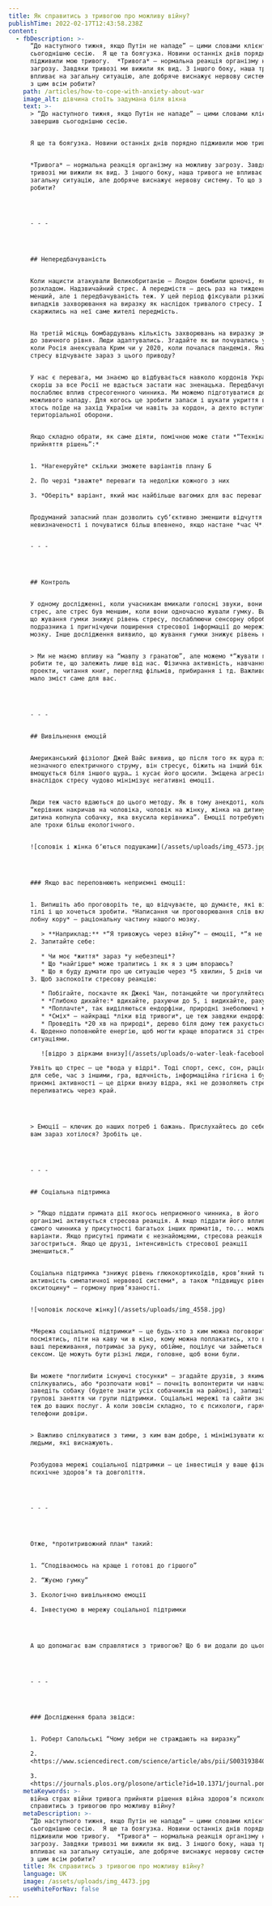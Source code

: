 ```yaml
---
title: Як справитись з тривогою про можливу війну?
publishTime: 2022-02-17T12:43:58.238Z
content:
  - fbDescription: >-
      “До наступного тижня, якщо Путін не нападе” – цими словами клієнт завершив
      сьогоднішню сесію.  Я ще та боягузка. Новини останніх днів порядно
      підживили мою тривогу.  *Тривога* – нормальна реакція організму на можливу
      загрозу. Завдяки тривозі ми вижили як вид. З іншого боку, наша тривога не
      впливає на загальну ситуацію, але добряче виснажує нервову систему. То що
      з цим всім робити?
    path: /articles/how-to-cope-with-anxiety-about-war
    image_alt: дівчина стоїть задумана біля вікна
    text: >-
      > “До наступного тижня, якщо Путін не нападе” – цими словами клієнт
      завершив сьогоднішню сесію.


      Я ще та боягузка. Новини останніх днів порядно підживили мою тривогу.


      *Тривога* – нормальна реакція організму на можливу загрозу. Завдяки
      тривозі ми вижили як вид. З іншого боку, наша тривога не впливає на
      загальну ситуацію, але добряче виснажує нервову систему. То що з цим всім
      робити?




      - - -




      ## Непередбачуваність


      Коли нацисти атакували Великобританію – Лондон бомбили щоночі, як за
      розкладом. Надзвичайний стрес. А передмістя – десь раз на тиждень. Стрес
      менший, але і передбачуваність теж. У цей період фіксували різкий стрибок
      випадків захворювання на виразку як наслідок тривалого стресу. І частіше
      скаржились на неї саме жителі передмість.


      На третій місяць бомбардувань кількість захворювань на виразку зменшилася
      до звичного рівня. Люди адаптувались. Згадайте як ви почувались у 2014,
      коли Росія анексувала Крим чи у 2020, коли почалася пандемія. Який рівень
      стресу відчуваєте зараз з цього приводу?


      У нас є перевага, ми знаємо що відбувається навколо кордонів України і
      скоріш за все Росії не вдасться застати нас зненацька. Передбачуваність
      послаблює вплив стресогенного чинника. Ми можемо підготуватися до
      можливого нападу. Для когось це зробити запаси і шукати укриття в місті,
      хтось поїде на захід України чи навіть за кордон, а дехто вступить до лав
      територіальної оборони.


      Якщо складно обрати, як саме діяти, помічною може стати *“Техніка
      прийняття рішень”:*


      1. *Нагенеруйте* скільки зможете варіантів плану Б

      2. По черзі *зважте* переваги та недоліки кожного з них

      3. *Оберіть* варіант, який має найбільше вагомих для вас переваг


      Продуманий запасний план дозволить субʼєктивно зменшити відчуття
      невизначеності і почуватися більш впевнено, якщо настане *час Ч*.


      - - -




      ## Контроль


      У одному дослідженні, коли учасникам вмикали голосні звуки, вони відчували
      стрес, але стрес був меншим, коли вони одночасно жували гумку. Виявилось,
      що жування гумки знижує рівень стресу, послаблюючи сенсорну обробку
      подразника і пригнічуючи поширення стресової інформації до мережі стресу
      мозку. Інше дослідження виявило, що жування гумки знижує рівень кортизолу.


      > Ми не маємо впливу на “мавпу з гранатою”, але можемо *“жувати гумку”* –
      робити те, що залежить лише від нас. Фізична активність, навчання, власні
      проекти, читання книг, перегляд фільмів, прибирання і тд. Важливо, щоб це
      мало зміст саме для вас.




      - - -


      ## Вивільнення емоцій


      Американський фізіолог Джей Вайс виявив, що після того як щура піддати дії
      незначного електричного струму, він стресує, біжить на інший бік клітки,
      вмощується біля іншого щура… і кусає його щосили. Зміщена агресія
      внаслідок стресу чудово мінімізує негативні емоції.


      Люди теж часто вдаються до цього методу. Як в тому анекдоті, коли
      “керівник накричав на чоловіка, чоловік на жінку, жінка на дитину, а
      дитина копнула собачку, яка вкусила керівника”. Емоції потребують виходу,
      але трохи більш екологічного.


      ![соловік і жінка бʼються подушками](/assets/uploads/img_4573.jpg)




      ### Якщо вас переповнюють неприємні емоції:


      1. Випишіть або проговоріть те, що відчуваєте, що думаєте, які відчуття в
      тілі і що хочеться зробити. *Написання чи проговорювання слів включає
      лобну кору* – раціональну частину нашого мозку.

         > **Наприклад:** *“Я тривожусь через війну”* – емоції, *“я не знаю що робити”, “я не впораюсь”* – думки, *“я відчуваю напругу в тілі, стискаються кулаки”* – тіло, *“хочеться втекти”* – поведінка
      2. Запитайте себе:

         * Чи моє *життя* зараз *у небезпеці*?
         * Що *найгірше* може трапитись і як я з цим впораюсь?
         * Що я буду думати про цю ситуацію через *5 хвилин, 5 днів чи 5 років*?
      3. Щоб заспокоїти стресову реакцію:

         * Побігайте, поскачте як Джекі Чан, потанцюйте чи прогуляйтесь – будь-яка *помірна фізична активність* зніме напруження і знизить рівень кортизолу. А якщо “в труні ви бачили цей спорт”, то ляжте… і по черзі напружуйте та розслабляйте мʼязи, результат буде такий самий.
         * *Глибоко дихайте:* вдихайте, рахуючи до 5, і видихайте, рахуючи до 7. Зробіть хоча б 10 таких глибоких вдихів-видихів, це запустить парасимпатичну систему, яка відповідає за стан спокою.
         * *Поплачте*, так виділяються ендорфіни, природні знеболюючі мозку.
         * *Сміх* – найкращі *ліки від тривоги*, це теж завдяки ендорфінам. Посміятися з кимось, переглянути мемасіки чи послухати стендапи просто must have.
         * Проведіть *20 хв на природі*, дерево біля дому теж рахується – це істотно знижує рівень кортизолу.
      4. Щоденно поповнюйте енергію, щоб могти краще впоратися зі стресовими
      ситуаціями. 

         ![відро з дірками внизу](/assets/uploads/o-water-leak-facebook-2.jpg "Автор: David Johnston  |  Власник авторських прав: Getty Images")

      Уявіть що стрес – це *вода у відрі*. Тоді спорт, секс, сон, раціон, час
      для себе, час з іншими, гра, вдячність, інформаційна гігієна і будь-які
      приємні активності – це дірки внизу відра, які не дозволяють стресу
      переливатись через край.




      > Емоції – ключик до наших потреб і бажань. Прислухайтесь до себе, чого б
      вам зараз хотілося? Зробіть це.




      - - -


      ## Соціальна підтримка


      > “Якщо піддати примата дії якогось неприємного чинника, в його
      організмі активується стресова реакція. А якщо піддати його впливу цього
      самого чинника у присутності багатьох інших приматів, то... можливі
      варіанти. Якщо присутні примати є незнайомцями, стресова реакція
      загостриться. Якщо це друзі, інтенсивність стресової реакції
      зменшиться.”


      Соціальна підтримка *знижує рівень глюкокортикоїдів, кровʼяний тиск та
      активність симпатичної нервової системи*, а також *підвищує рівень
      окситоцину* – гормону привʼязаності.


      ![чоловік лоскоче жінку](/assets/uploads/img_4558.jpg)


      *Мережа соціальної підтримки* – це будь-хто з ким можна поговорити,
      посміятись, піти на каву чи в кіно, кому можна поплакатись, хто вислухає
      ваші переживання, потримає за руку, обійме, поцілує чи займеться з вами
      сексом. Це можуть бути різні люди, головне, щоб вони були.


      Ви можете *поглибити існуючі стосунки* – згадайте друзів, з якими давно не
      спілкувались, або *розпочати нові* – почніть волонтерити чи навчатися,
      заведіть собаку (будете знати усіх собачників на районі), запишіться на
      групові заняття чи групи підтримки. Соціальні мережі та сайти знайомств,
      теж до ваших послуг. А коли зовсім складно, то є психологи, гарячі лінії і
      телефони довіри.


      > Важливо спілкуватися з тими, з ким вам добре, і мінімізувати контакт з
      людьми, які виснажують.


      Розбудова мережі соціальної підтримки – це інвестиція у ваше фізичне,
      психічне здоровʼя та довголіття.




      - - -




      Отже, *протитривожний план* такий:


      1. “Сподіваємось на краще і готові до гіршого”

      2. “Жуємо гумку”

      3. Екологічно вивільняємо емоції

      4. Інвестуємо в мережу соціальної підтримки




      А що допомагає вам справлятися з тривогою? Що б ви додали до цього списку?




      - - -




      ### Дослідження брала звідси:


      1. Роберт Сапольські “Чому зебри не страждають на виразку”

      2.
      <https://www.sciencedirect.com/science/article/abs/pii/S0031938409000687?casa_token=ZYD_Ajl3NFMAAAAA:QGEz49VocbSq9QIFRW9NvBlMcM31nl5vFDdP9Jn7w333Ff4uUhBjG3etbrdzffcZkmwHJ_V5N2k>

      3.
      <https://journals.plos.org/plosone/article?id=10.1371/journal.pone.0057111>
    metaKeywords: >-
      війна страх війни тривога прийняти рішення війна здоровʼя психологія Як
      справитись з тривогою про можливу війну?
    metaDescription: >-
      “До наступного тижня, якщо Путін не нападе” – цими словами клієнт завершив
      сьогоднішню сесію.  Я ще та боягузка. Новини останніх днів порядно
      підживили мою тривогу.  *Тривога* – нормальна реакція організму на можливу
      загрозу. Завдяки тривозі ми вижили як вид. З іншого боку, наша тривога не
      впливає на загальну ситуацію, але добряче виснажує нервову систему. То що
      з цим всім робити?
    title: Як справитись з тривогою про можливу війну?
    language: UK
    image: /assets/uploads/img_4473.jpg
    useWhiteForNav: false
---
```

